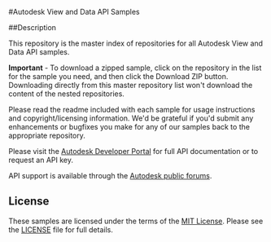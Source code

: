 
#Autodesk View and Data API Samples

##Description

This repository is the master index of repositories for all Autodesk View and Data API samples.

**Important** - To download a zipped sample, click on the repository in the list for the sample you need, and then click the Download ZIP button. Downloading directly from this master repository list won't download the content of the nested repositories.

Please read the readme included with each sample for usage instructions and copyright/licensing information. We'd be grateful if you'd submit any enhancements or bugfixes you make for any of our samples back to the appropriate repository.

Please visit the [Autodesk Developer Portal](http://developer.autodesk.com) for full API documentation or to request an API key.

API support is available through the [Autodesk public forums](http://forums.autodesk.com/t5/View-and-Data-API/bd-p/95).


## License

These samples are licensed under the terms of the [MIT License](http://opensource.org/licenses/MIT). Please see the [LICENSE](LICENSE) file for full details.
